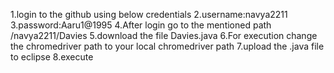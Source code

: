1.login to the github using below credentials
2.username:navya2211
3.password:Aaru1@1995
4.After login go to the mentioned path /navya2211/Davies
5.download the file Davies.java
6.For execution change the chromedriver path to your local chromedriver path
7.upload the .java file to eclipse
8.execute
